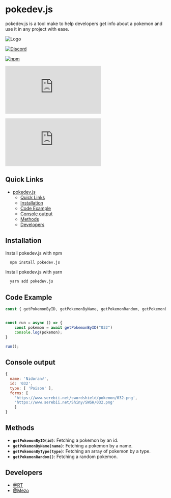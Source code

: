 
# pokedev.js 


pokedev.js is a tool make to help developers get info about a pokemon and use it in any project with ease.

![Logo](https://cdn.discordapp.com/attachments/849761002676813854/957437663718285382/35d601855f9b83fca3dfa53e4ffddd25.png)

[![Discord](https://img.shields.io/discord/953072048576536596?color=5865F2&label=discord&logo=Discord&logoColor=red)](https://discord.com/invite/qfxwKUM9RY) 


[![npm](https://img.shields.io/badge/npm-pokedev.js-red)](https://www.npmjs.com/package/pokedev.js) 

[![size](https://img.shields.io/github/repo-size/pokedevjs/pokedev.js?color=red&label=SIZE)](https://www.npmjs.com/package/pokedev.js)

[![downloads](https://img.shields.io/npm/dt/pokedev.js?color=red)](https://www.npmjs.com/package/pokedev.js)

## Quick Links

- [pokedev.js](#pokedevjs)
  - [Quick Links](#quick-links)
  - [Installation](#installation)
  - [Code Example](#code-example)
  - [Console output](#console-output)
  - [Methods](#methods)
  - [Developers](#developers)

## Installation

Install pokedev.js with npm

```bash
  npm install pokedev.js
```
Install pokedev.js with yarn
```bash
  yarn add pokedev.js
```
    
## Code Example

```js
const { getPokemonByID, getPokemonByName, getPokemonRandom, getPokemonByType } = require("pokedev.js") 


const run = async () => {
    const pokemon = await getPokemonByID("032")
    console.log(pokemon);
}

run();
```
## Console output

```js
{
  name: 'Nidoran♂',
  id: '032',
  type: [ 'Poison' ],
  forms: [
    'https://www.serebii.net/swordshield/pokemon/032.png',
    'https://www.serebii.net/Shiny/SWSH/032.png'
    ]
}
```
## Methods

- **`getPokemonByID(id)`**: 
Fetching a pokemon by an id.
- **`getPokemonByName(name)`**:
Fetching a pokemon by a name.
- **`getPokemonByType(type)`**: 
Fetching an array of pokemon by a type.
- **`getPokemonRandom()`**: 
Fetching a random pokemon.

## Developers

- [@RT](https://github.com/rtgamingwdt)
- [@Mezo](https://github.com/mezotv)